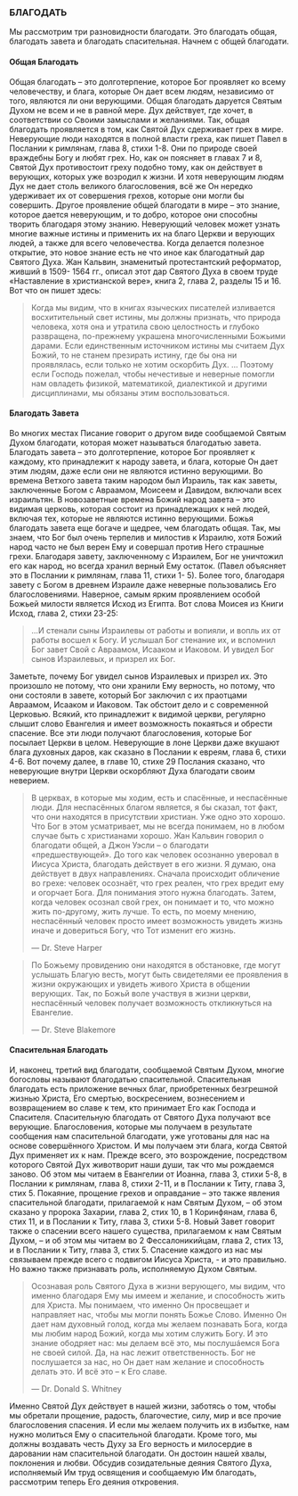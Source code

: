 ### БЛАГОДАТЬ

Мы рассмотрим три разновидности благодати. Это благодать общая, благодать завета и благодать спасительная. Начнем с общей благодати.

#### Общая Благодать

Общая благодать – это долготерпение, которое Бог проявляет ко всему человечеству, и блага, которые Он дает всем людям, независимо от того, являются ли они верующими. Общая благодать даруется Святым Духом не всем и не в равной мере. Дух действует, где хочет, в соответствии со Своими замыслами и желаниями.
Так, общая благодать проявляется в том, как Святой Дух сдерживает грех в мире. Неверующие люди находятся в полной власти греха, как пишет Павел в Послании к римлянам, глава 8, стихи 1-8. Они по природе своей враждебны Богу и любят грех. Но, как он поясняет в главах 7 и 8, Святой Дух противостоит греху подобно тому, как он действует в верующих, которых уже возродил к жизни. И хотя неверующим людям Дух не дает столь великого благословения, всё же Он нередко удерживает их от совершения грехов, которые они могли бы совершить.
Другое проявление общей благодати в мире – это знание, которое дается неверующим, и то добро, которое они способны творить благодаря этому знанию. Неверующий человек может узнать многие важные истины и применить их на благо Церкви и верующих людей, а также для всего человечества. Когда делается полезное открытие, это новое знание есть не что иное как благодатный дар Святого Духа.
Жан Кальвин, знаменитый протестантский реформатор, живший в 1509- 1564 гг., описал этот дар Святого Духа в своем труде «Наставление в христианской вере», книга 2, глава 2, разделы 15 и 16. Вот что он пишет здесь:

> Когда мы видим, что в книгах языческих писателей изливается восхитительный свет истины, мы должны признать, что природа человека, хотя она и утратила свою целостность и глубоко развращена, по-прежнему украшена многочисленными Божьими дарами. Если единственным источником истины мы считаем Дух Божий, то не станем презирать истину, где бы она ни проявлялась, если только не хотим оскорбить Дух. ... Поэтому если Господь пожелал, чтобы нечестивые и неверные помогли нам овладеть физикой, математикой, диалектикой и другими дисциплинами, мы обязаны этим воспользоваться.

#### Благодать Завета
	
Во многих местах Писание говорит о другом виде сообщаемой Святым Духом благодати, которая может называться благодатью завета.
Благодать завета – это долготерпение, которое Бог проявляет к каждому, кто принадлежит к народу завета, и блага, которые Он дает этим людям, даже если они не являются истинно верующими. Во времена Ветхого завета таким народом был Израиль, так как заветы, заключенные Богом с Авраамом, Моисеем и Давидом, включали всех израильтян. В новозаветные времена Божий народ завета – это видимая церковь, которая состоит из принадлежащих к ней людей, включая тех, которые не являются истинно верующими. Божья благодать завета еще богаче и щедрее, чем благодать общая.
Так, мы знаем, что Бог был очень терпелив и милостив к Израилю, хотя Божий народ часто не был верен Ему и совершал против Него страшные грехи. Благодаря завету, заключенному с Израилем, Бог не уничтожил его как народ, но всегда хранил верный Ему остаток. (Павел объясняет это в Послании к римлянам, глава 11, стихи 1- 5). Более того, благодаря завету с Богом в древнем Израиле даже неверные пользовались Его благословениями.
Наверное, самым ярким проявлением особой Божьей милости является Исход из Египта.
Вот слова Моисея из Книги Исход, глава 2, стихи 23-25:

> ...И стенали сыны Израилевы от работы и вопияли, и вопль их от работы восшел к Богу. И услышал Бог стенание их, и вспомнил Бог завет Свой с Авраамом, Исааком и Иаковом. И увидел Бог сынов Израилевых, и призрел их Бог.

Заметьте, почему Бог увидел сынов Израилевых и призрел их. Это произошло не потому, что они хранили Ему верность, но потому, что они состояли в завете, который Бог заключил с их праотцами Авраамом, Исааком и Иаковом.
Так обстоит дело и с современной Церковью. Всякий, кто принадлежит к видимой церкви, регулярно слышит слово Евангелия и имеет возможность покаяться и обрести спасение. Все эти люди получают благословения, которые Бог посылает Церкви в целом. Неверующие в лоне Церкви даже вкушают блага духовных даров, как сказано в Послании к евреям, глава 6, стихи 4-6. Вот почему далее, в главе 10, стихе 29 Послания сказано, что неверующие внутри Церкви оскорбляют Духа благодати своим неверием.

> В церквах, в которые мы ходим, есть и спасённые, и неспасённые люди. Для неспасённых благом является, я бы сказал, тот факт, что они находятся в присутствии христиан. Уже одно это хорошо.
Что Бог в этом усматривает, мы не всегда понимаем, но в любом случае быть с христианами хорошо. Жан Кальвин говорил о благодати общей, а Джон Уэсли – о благодати «предшествующей». До того как человек осознанно уверовал в Иисуса Христа, благодать действует в его жизни. Я думаю, она действует в двух направлениях. Сначала происходит обличение во грехе: человек осознаёт, что грех реален, что грех вредит ему и огорчает Бога. Для понимания этого нужна благодать. Затем, когда человек осознал свой грех, он понимает и то, что можно жить по-другому, жить лучше. То есть, по моему мнению, неспасённый человек просто имеет возможность увидеть жизнь иначе и довериться Богу, что Тот изменит его жизнь. 
> 
> —	Dr. Steve Harper

> По Божьему провидению они находятся в обстановке, где могут услышать Благую весть, могут быть свидетелями ее проявления в жизни окружающих и увидеть живого Христа в общении верующих. Так, по Божьй воле участвуя в жизни церкви, неспасённый человек получает возможность откликнуться на Евангелие.
> 
> —	Dr. Steve Blakemore


#### Спасительная Благодать

И, наконец, третий вид благодати, сообщаемой Святым Духом, многие богословы называют благодатью спасительной.
Спасительная благодать есть приложение вечных благ, приобретенных безгрешной жизнью Христа, Его смертью, воскресением, вознесением и возвращением во славе к тем, кто принимает Его как Господа и Спасителя. Спасительную благодать от Святого Духа получают все верующие.
Благословения, которые мы получаем в результате сообщения нам спасительной благодати, уже уготованы для нас на основе совершённого Христом. И мы получаем эти блага, когда Святой Дух применяет их к нам. Прежде всего, это возрождение, посредством которого Святой Дух животворит наши души, так что мы рождаемся заново. Об этом мы читаем в Евангелии от Иоанна, глава 3, стихи 5-8, в Послании к римлянам, глава 8, стихи 2-11, и в Послании к Титу, глава 3, стих 5. Покаяние, прощение грехов и оправдание – это также явления спасительной благодати, прилагаемой к нам Святым Духом, – об этом сказано у пророка Захарии, глава 2, стих 10, в 1 Коринфянам, глава 6, стих 11, и в Послании к Титу, глава 3, стихи 5-8. Новый Завет говорит также о спасении всего нашего существа, прилагаемом к нам Святым Духом, – и об этом мы читаем во 2 Фессалоникийцам, глава 2, стих 13, и в Послании к Титу, глава 3, стих 5.
Спасение каждого из нас мы связываем прежде всего с подвигом Иисуса Христа, - и это правильно. Но важно также признавать роль, исполняемую Духом Святым. 

> Осознавая роль Святого Духа в жизни верующего, мы видим, что именно благодаря Ему мы имеем и желание, и способность жить для Христа. Мы понимаем, что именно Он просвещает и направляет нас, чтобы мы могли понять Божье Слово. Именно Он дает нам духовный голод, когда мы желаем познавать Бога, когда мы любим народ Божий, когда мы хотим служить Богу. И это знание ободряет нас: мы делаем всё это, мы послушáемся Бога не своей силой. Да, на нас лежит ответственность. Бог не послушается за нас, но Он дает нам желание и способность делать это. И всё это – к Его славе.
> 
> —	Dr. Donald S. Whitney

Именно Святой Дух действует в нашей жизни, заботясь о том, чтобы мы обретали прощение, радость, благочестие, силу, мир и все прочие благословения спасения. И если мы желаем получить их в избытке, нам нужно молиться Ему о спасительной благодати. Кроме того, мы должны воздавать честь Духу за Его верность и милосердие в даровании нам спасительной благодати. Он достоин нашей хвалы, поклонения и любви.
Обсудив созидательные деяния Святого Духа, исполняемый Им труд освящения и сообщаемую Им благодать, рассмотрим теперь Его деяния откровения.
